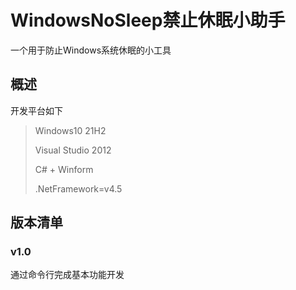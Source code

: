 # WindowsNoSleep禁止休眠小助手
一个用于防止Windows系统休眠的小工具

## 概述

开发平台如下

> Windows10 21H2
>
> Visual Studio 2012
>
> C# + Winform
>
> .NetFramework=v4.5

## 版本清单

### v1.0

通过命令行完成基本功能开发